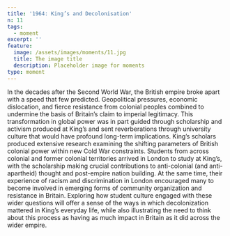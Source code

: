 ```yaml
---
title: '1964: King’s and Decolonisation'
n: 11
tags:
  - moment
excerpt: ''
feature:
  image: /assets/images/moments/11.jpg
  title: The image title
  description: Placeholder image for moments
type: moment
---
```


In the decades after the Second World War, the British empire broke apart with a speed that few predicted. Geopolitical pressures, economic dislocation, and fierce resistance from colonial peoples combined to undermine the basis of Britain’s claim to imperial legitimacy. This transformation in global power was in part guided through scholarship and activism produced at King’s and sent reverberations through university culture that would have profound long-term implications. King’s scholars produced extensive research examining the shifting parameters of British colonial power within new Cold War constraints. Students from across colonial and former colonial territories arrived in London to study at King’s, with the scholarship making crucial contributions to anti-colonial (and anti-apartheid) thought and post-empire nation building. At the same time, their experience of racism and discrimination in London encouraged many to become involved in emerging forms of community organization and resistance in Britain. Exploring how student culture engaged with these wider questions will offer a sense of the ways in which decolonization mattered in King’s everyday life, while also illustrating the need to think about this process as having as much impact in Britain as it did across the wider empire.
